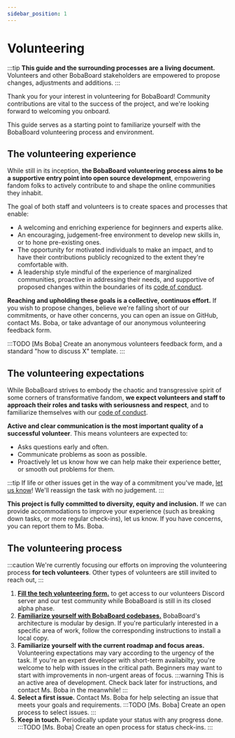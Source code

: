 ```yaml
---
sidebar_position: 1
---
```


# Volunteering

:::tip
**This guide and the surrounding processes are a living document.** Volunteers and other BobaBoard stakeholders are empowered to propose changes, adjustments and additions.
:::

Thank you for your interest in volunteering for BobaBoard! Community contributions are vital to the success of the project, and we're looking forward to welcoming you onboard.

This guide serves as a starting point to familiarize yourself with the BobaBoard volunteering process and environment.

## The volunteering experience

While still in its inception, **the BobaBoard volunteering process aims to be a supportive entry point into open source development**, empowering fandom folks to actively contribute to and shape the online communities they inhabit.

The goal of both staff and volunteers is to create spaces and processes that enable:

- A welcoming and enriching experience for beginners and experts alike.
- An encouraging, judgement-free environment to develop new skills in, or to hone pre-existing ones.
- The opportunity for motivated individuals to make an impact, and to have their contributions publicly recognized to the extent they're comfortable with.
- A leadership style mindful of the experience of marginalized communities, proactive in addressing their needs, and supportive of proposed changes within the boundaries of its [code of conduct](./code-of-conduct).

**Reaching and upholding these goals is a collective, continuos effort.** If you wish to propose changes, believe we're falling short of our commitments, or have other concerns, you can open an issue on GitHub, contact Ms. Boba, or take advantage of our anonymous volunteering feedback form.

:::TODO
[Ms Boba] Create an anonymous volunteers feedback form, and a standard "how to discuss X" template.
:::

## The volunteering expectations

While BobaBoard strives to embody the chaotic and transgressive spirit of some corners of transformative fandom, **we expect volunteers and staff to approach their roles and tasks with seriousness and respect**, and to familiarize themselves with our [code of conduct](./code-of-conduct).

**Active and clear communication is the most important quality of a successful volunteer**. This means volunteers are expected to:

- Asks questions early and often.
- Communicate problems as soon as possible.
- Proactively let us know how we can help make their experience better, or smooth out problems for them.

:::tip
If life or other issues get in the way of a commitment you've made, <ins>let us know</ins>! We'll reassign the task with no judgement.
:::

**This project is fully committed to diversity, equity and inclusion.** If we can provide accommodations to improve your experience (such as breaking down tasks, or more regular check-ins), let us know. If you have concerns, you can report them to Ms. Boba.

## The volunteering process

:::caution
We're currently focusing our efforts on improving the volunteering process **for tech volunteers**. Other types of volunteers are still invited to reach out,
:::

1. **[Fill the tech volunteering form.](https://docs.google.com/forms/d/e/1FAIpQLSdCX2_fZgIYX0PXeCAA-pfQrcLw_lSp2clGHTt3uBTWgnwVSw/viewform)** to get access to our volunteers Discord server and our test community while BobaBoard is still in its closed alpha phase.
2. **[Familiarize yourself with BobaBoard codebases.](../engineering/intro)** BobaBoard's architecture is modular by design. If you're particularly interested in a specific area of work, follow the corresponding instructions to install a local copy.
3. **Familiarize yourself with the current roadmap and focus areas.** Volunteering expectations may vary according to the urgency of the task. If you're an expert developer with short-term availabilty, you're welcome to help with issues in the critical path. Beginners may want to start with improvements in non-urgent areas of focus.
   :::warning
   This is an active area of development. Check back later for instructions, and contact Ms. Boba in the meanwhile!
   :::
4. **Select a first issue.** Contact Ms. Boba for help selecting an issue that meets your goals and requirements.
   :::TODO
   [Ms. Boba] Create an open process to select issues.
   :::
5. **Keep in touch.** Periodically update your status with any progress done.
   :::TODO
   [Ms. Boba] Create an open process for status check-ins.
   :::
